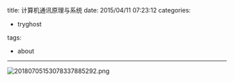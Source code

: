 title: 计算机通讯原理与系统
date: 2015/04/11 07:23:12
categories:
 - tryghost

tags:
 - about 



---

![20180705153078337885292.png](https://dn-zuoyun.qbox.me/20180705153078337885292.png)



